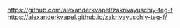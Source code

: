 https://github.com/alexanderkvapel/zakrivayuschiy-teg-f
https://alexanderkvapel.github.io/zakrivayuschiy-teg-f/